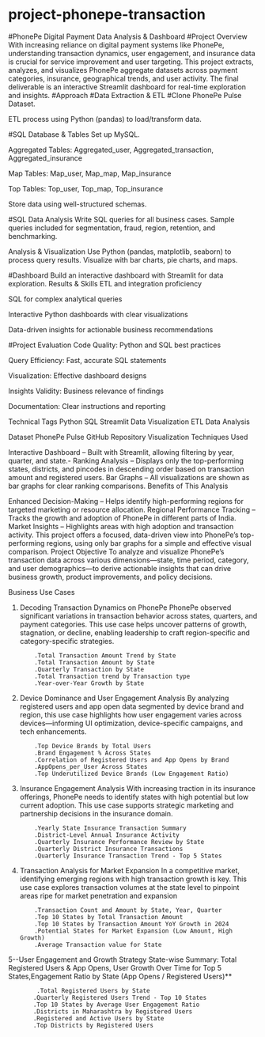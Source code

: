 # project-phonepe-transaction

#PhonePe Digital Payment Data Analysis & Dashboard
#Project Overview
With increasing reliance on digital payment systems like PhonePe, understanding transaction dynamics, user engagement, and insurance data is crucial for service improvement and user targeting. This project extracts, analyzes, and visualizes PhonePe aggregate datasets across payment categories, insurance, geographical trends, and user activity. The final deliverable is an interactive Streamlit dashboard for real-time exploration and insights.
#Approach
#Data Extraction & ETL
#Clone PhonePe Pulse Dataset.

ETL process using Python (pandas) to load/transform data.

#SQL Database & Tables
Set up MySQL.

Aggregated Tables: Aggregated_user, Aggregated_transaction, Aggregated_insurance

Map Tables: Map_user, Map_map, Map_insurance

Top Tables: Top_user, Top_map, Top_insurance

Store data using well-structured schemas.

#SQL Data Analysis
Write SQL queries for all business cases.
Sample queries included for segmentation, fraud, region, retention, and benchmarking.

Analysis & Visualization
Use Python (pandas, matplotlib, seaborn) to process query results.
Visualize with bar charts, pie charts, and maps.

#Dashboard
Build an interactive dashboard with Streamlit for data exploration.
Results & Skills
ETL and integration proficiency

SQL for complex analytical queries

Interactive Python dashboards with clear visualizations

Data-driven insights for actionable business recommendations

#Project Evaluation
Code Quality: Python and SQL best practices

Query Efficiency: Fast, accurate SQL statements

Visualization: Effective dashboard designs

Insights Validity: Business relevance of findings

Documentation: Clear instructions and reporting

Technical Tags
Python SQL Streamlit Data Visualization ETL Data Analysis

Dataset
PhonePe Pulse GitHub Repository
Visualization Techniques Used

Interactive Dashboard – Built with Streamlit, allowing filtering by year, quarter, and state.- Ranking Analysis – Displays only the top-performing states, districts, and pincodes in descending order based on transaction amount and registered users.
Bar Graphs – All visualizations are shown as bar graphs for clear ranking comparisons.
Benefits of This Analysis

Enhanced Decision-Making – Helps identify high-performing regions for targeted marketing or resource allocation.
Regional Performance Tracking – Tracks the growth and adoption of PhonePe in different parts of India.
Market Insights – Highlights areas with high adoption and transaction activity.
This project offers a focused, data-driven view into PhonePe’s top-performing regions, using only bar graphs for a simple and effective visual comparison.
Project Objective
To analyze and visualize PhonePe’s transaction data across various dimensions—state, time period, category, and user demographics—to derive actionable insights that can drive business growth, product improvements, and policy decisions.

Business Use Cases
1. Decoding Transaction Dynamics on PhonePe
PhonePe observed significant variations in transaction behavior across states, quarters, and payment categories. This use case helps uncover patterns of growth, stagnation, or decline, enabling leadership to craft region-specific and category-specific strategies.

           .Total Transaction Amount Trend by State
           .Total Transaction Amount by State
           .Quarterly Transaction by State
           .Total Transaction trend by Transaction type
           .Year-over-Year Growth by State

2. Device Dominance and User Engagement Analysis
By analyzing registered users and app open data segmented by device brand and region, this use case highlights how user engagement varies across devices—informing UI optimization, device-specific campaigns, and tech enhancements.

           .Top Device Brands by Total Users
           .Brand Engagement % Across States
           .Correlation of Registered Users and App Opens by Brand
           .AppOpens_per_User Across States
           .Top Underutilized Device Brands (Low Engagement Ratio)

3. Insurance Engagement Analysis
With increasing traction in its insurance offerings, PhonePe needs to identify states with high potential but low current adoption. This use case supports strategic marketing and partnership decisions in the insurance domain.

           .Yearly State Insurance Transaction Summary
           .District-Level Annual Insurance Activity
           .Quarterly Insurance Performance Review by State
           .Quarterly District Insurance Transactions 
           .Quarterly Insurance Transaction Trend - Top 5 States

4. Transaction Analysis for Market Expansion
In a competitive market, identifying emerging regions with high transaction growth is key. This use case explores transaction volumes at the state level to pinpoint areas ripe for market penetration and expansion

           .Transaction Count and Amount by State, Year, Quarter
           .Top 10 States by Total Transaction Amount
           .Top 10 States by Transaction Amount YoY Growth in 2024
           .Potential States for Market Expansion (Low Amount, High Growth)
           .Average Transaction value for State

5--User Engagement and Growth Strategy
State-wise Summary: Total Registered Users & App Opens, User Growth Over Time for Top 5 States,Engagement Ratio by State (App Opens / Registered Users)**

            .Total Registered Users by State
           .Quarterly Registered Users Trend - Top 10 States
           .Top 10 States by Average User Engagement Ratio
           .Districts in Maharashtra by Registered Users
           .Registered and Active Users by State
           .Top Districts by Registered Users
